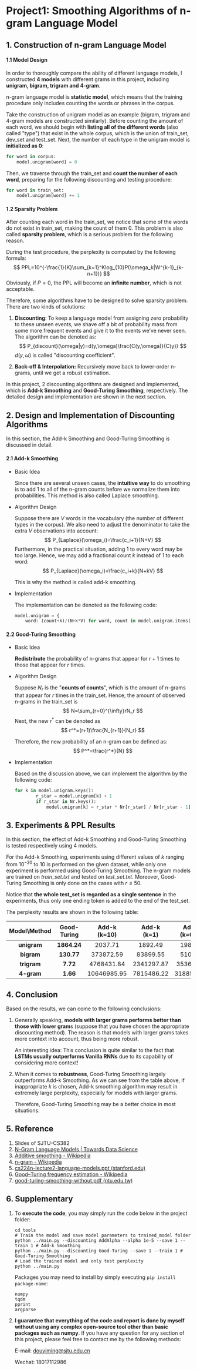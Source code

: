 # Project1: Smoothing Algorithms of n-gram Language Model

## 1. Construction of n-gram Language Model

#### 1.1 Model Design

In order to thoroughly compare the ability of different language models, I constructed **4 models** with different grams in this project, including **unigram, bigram, trigram and 4-gram**. 

n-gram language model is **statistic model**, which means that the training procedure only includes counting the words or phrases in the corpus. 

Take the construction of unigram model as an example (bigram, trigram and 4-gram models are constructed similarly). Before counting the amount of each word, we should begin with **listing all of the different words** (also called "type") that exist in the whole corpus, which is the union of train_set, dev_set and test_set. Next, the number of each type in the unigram model is **initialized as $0$**:

```python
for word in corpus:
    model.unigram[word] = 0
```

Then, we traverse through the train_set and **count the number of each word**, preparing for the following discounting and testing procedure:

```python
for word in train_set:
	model.unigram[word] += 1
```

#### 1.2 Sparsity Problem

After counting each word in the train_set, we notice that some of the words do not exist in train_set, making the count of them 0. This problem is also called **sparsity problem**, which is a serious problem for the following reason.

During the test procedure, the perplexity is computed by the following formula:
$$
PPL=10^{-\frac{1}{K}\sum_{k=1}^Klog_{10}P(\omega_k|W^{k-1}_{k-n+1})}
$$
Obviously, if $P=0$, the PPL will become an **infinite number**, which is not acceptable. 

Therefore, some algorithms have to be designed to solve sparsity problem. There are two kinds of solutions:

1. **Discounting**: To keep a language model from assigning zero probability to these unseen events, we shave off a bit of probability mass from some more frequent events and give it to the events we’ve never seen. The algorithm can be denoted as:
    $$
    P_{discount}(\omega|y)=d(y,\omega)\frac{C(y,\omega)}{C(y)}
    $$
    $d(y,\omega)$ is called "discounting coefficient".

2. **Back-off & Interpolation:** Recursively move back to lower-order n-grams, until we get a robust estimation.

In this project, $2$ discounting algorithms are designed and implemented, which is **Add-k Smoothing** and **Good-Turing Smoothing**, respectively. The detailed design and implementation are shown in the next section.

## 2. Design and Implementation of Discounting Algorithms

In this section, the Add-k Smoothing and Good-Turing Smoothing is discussed in detail.

#### 2.1 Add-k Smoothing

- Basic Idea

    Since there are several unseen cases, the **intuitive way** to do smoothing is to add $1$ to all of the n-gram counts before we normalize them into probabilities. This method is also called Laplace smoothing.

- Algorithm Design

    Suppose there are $V$ words in the vocabulary (the number of different types in the corpus). We also need to adjust the denominator to take the extra $V$ observations into account:
    $$
    P_{Laplace}(\omega_i)=\frac{c_i+1}{N+V}
    $$
    Furthermore, in the practical situation, adding $1$ to every word may be too large. Hence, we may add a fractional count $k$ instead of $1$ to each word:
    $$
    P_{Laplace}(\omega_i)=\frac{c_i+k}{N+kV}
    $$
    

    This is why the method is called add-k smoothing.

- Implementation

    The implementation can be denoted as the following code:

    ```python
    model.unigram = {
        word: (count+k)/(N+k*V) for word, count in model.unigram.items()}
    ```

#### 2.2 Good-Turing Smoothing

- Basic Idea

    **Redistribute** the probability of n-grams that appear for $r+1$ times to those that appear for $r$ times.

- Algorithm Design

    Suppose $N_{r}$ is the "**counts of counts**", which is the amount of n-grams that appear for $r$ times in the train_set. Hence, the amount of observed n-grams in the train_set is
    $$
    N=\sum_{r=0}^{\infty}rN_r
    $$
    Next, the new $r^*$ can be denoted as
    $$
    r^*=(r+1)\frac{N_{r+1}}{N_r}
    $$
    

    Therefore, the new probability of an n-gram can be defined as:
    $$
    P^*=\frac{r^*}{N}
    $$

- Implementation

    Based on the discussion above, we can implement the algorithm by the following code:

    ```python
    for k in model.unigram.keys():
        	r_star = model.unigram[k] + 1
            if r_star in Nr.keys():
                model.unigram[k] = r_star * Nr[r_star] / Nr[r_star - 1]
    ```

## 3. Experiments & PPL Results

In this section, the effect of Add-k Smoothing and Good-Turing Smoothing is tested respectively using 4 models.

For the Add-k Smoothing, experiments using different values of $k$ ranging from $10^{-20}$ to $10$ is performed on the given dataset, while only one experiment is performed using Good-Turing Smoothing. The n-gram models are trained on *train_set.txt* and tested on *test_set.txt*. Moreover, Good-Turing Smoothing is only done on the cases with $r\leq50$.

Notice that **the whole test_set is regarded as a single sentence** in the experiments, thus only one ending token is added to the end of the test_set.

The perplexity results are shown in the following table:

| Model\Method | Good-Turing | Add-k <br />(k=$10$) | Add-k<br />(k=$1$) | Add-k<br />(k=$0.01$) | Add-k<br />(k=$10^{-5}$) | Add-k<br />(k=$10^{-20}$) |
| :----------: | :---------: | :------------------: | :----------------: | :-------------------: | :----------------------: | :-----------------------: |
| **unigram**  | **1864.24** |       2037.71        |      1892.49       |        1986.76        |         2161.53          |          3295.87          |
|  **bigram**  | **130.77**  |      373872.59       |      83899.55      |        5104.26        |         2071.04          |        1586870.85         |
| **trigram**  |  **7.72**   |      4768431.84      |     2341297.87     |       353648.89       |         59004.89         |       3971517736.62       |
|  **4-gram**  |  **1.66**   |     10646985.95      |     7815486.22     |      3188502.67       |        1024714.42        |       1041193555.62       |

## 4. Conclusion

Based on the results, we can come to the following conclusions:

1. Generally speaking, **models with larger grams performs better than those with lower gram**s (suppose that you have chosen the appropriate discounting method). The reason is that models with larger grams takes more context into account, thus being more robust.

    An interesting idea: This conclusion is quite similar to the fact that **LSTMs usually outperforms Vanilla RNNs** due to its capability of considering more context!

2. When it comes to **robustness**, Good-Turing Smoothing largely outperforms Add-k Smoothing. As we can see from the table above, if inappropriate $k$ is chosen, Add-k smoothing algorithm may result in extremely large perplexity, especially for models with larger grams. 

    Therefore, Good-Turing Smoothing may be a better choice in most situations.

## 5. Reference

1. Slides of SJTU-CS382
2. [N-Gram Language Models | Towards Data Science](https://towardsdatascience.com/n-gram-language-models-af6085435eeb)
3. [Additive smoothing - Wikipedia](https://en.wikipedia.org/wiki/Additive_smoothing)
4. [n-gram - Wikipedia](https://en.wikipedia.org/wiki/N-gram)
5. [cs224n-lecture2-language-models.ppt (stanford.edu)](https://web.stanford.edu/class/archive/cs/cs224n/cs224n.1086/handouts/cs224n-lecture2-language-models-slides.pdf)
6. [Good–Turing frequency estimation - Wikipedia](https://en.wikipedia.org/wiki/Good–Turing_frequency_estimation)
7. [good-turing-smoothing-without.pdf (ntu.edu.tw)](https://www.csie.ntu.edu.tw/~b92b02053/print/good-turing-smoothing-without.pdf)

## 6. Supplementary

1. To **execute the code**, you may simply run the code below in the project folder:

    ```shell
    cd tools
    # Train the model and save model parameters to trained_model folder
    python ../main.py --discounting AddAlpha --alpha 1e-5 --save 1 --train 1 # Add-k Smoothing
    python ../main.py --discounting Good-Turing --save 1 --train 1 # Good-Turing Smoothing
    # Load the trained model and only test perplexity
    python ../main.py
    ```

    Packages you may need to install by simply executing `pip install package-name`:

    ```
    numpy
    tqdm
    pprint
    argparse
    ```

2. **I guarantee that everything of the code and report is done by myself without using any complex open-source tool other than basic packages such as numpy**. If you have any question for any section of this project, please feel free to contact me by the following methods:

    E-mail: [douyiming@sjtu.edu.cn](mailto:douyiming@sjtu.edu.cn)

    Wechat: 18017112986

